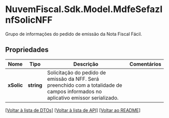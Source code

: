 # NuvemFiscal.Sdk.Model.MdfeSefazInfSolicNFF
Grupo de informações do pedido de emissão da Nota Fiscal Fácil.

## Propriedades

Nome | Tipo | Descrição | Comentários
------------ | ------------- | ------------- | -------------
**xSolic** | **string** | Solicitação do pedido de emissão da NFF.  Será preenchido com a totalidade de campos informados no aplicativo emissor serializado. | 

[[Voltar à lista de DTOs]](../README.md#documentation-for-models) [[Voltar à lista de API]](../README.md#documentation-for-api-endpoints) [[Voltar ao README]](../README.md)

